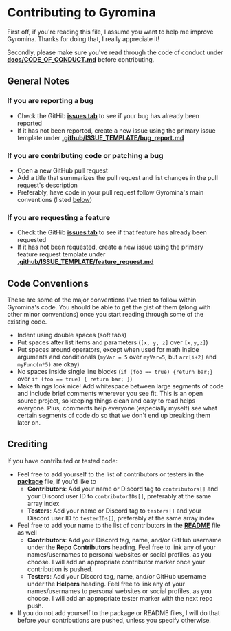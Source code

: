 # Contributing to Gyromina

First off, if you're reading this file, I assume you want to help me improve Gyromina. Thanks for doing that, I really appreciate it!

Secondly, please make sure you've read through the code of conduct under [**docs/CODE_OF_CONDUCT.md**](CODE_OF_CONDUCT.md) before contributing.

## General Notes

### If you are reporting a bug

* Check the GitHib [**issues tab**](https://github.com/Lowie375/Gyromina/issues) to see if your bug has already been reported
* If it has not been reported, create a new issue using the primary issue template under [**.github/ISSUE_TEMPLATE/bug_report.md**](/.github/ISSUE_TEMPLATE/bug_report.md)

### If you are contributing code or patching a bug

* Open a new GitHub pull request
* Add a title that summarizes the pull request and list changes in the pull request's description
* Preferably, have code in your pull request follow Gyromina's main conventions (listed [below](#code-conventions)\)

### If you are requesting a feature

* Check the GitHib [**issues tab**](https://github.com/Lowie375/Gyromina/issues) to see if that feature has already been requested
* If it has not been requested, create a new issue using the primary feature request template under [**.github/ISSUE_TEMPLATE/feature_request.md**](/.github/ISSUE_TEMPLATE/feature_request.md)

## Code Conventions

These are some of the major conventions I've tried to follow within Gyromina's code. You should be able to get the gist of them (along with other minor conventions) once you start reading through some of the existing code.

* Indent using double spaces (soft tabs)
* Put spaces after list items and parameters (`[x, y, z]` over `[x,y,z]`)
* Put spaces around operators, except when used for math inside arguments and conditionals (`myVar = 5` over `myVar=5`, but `arr[i+2]` and `myFunc(n*5)` are okay)
* No spaces inside single line blocks (`if (foo == true) {return bar;}` over `if (foo == true) { return bar; }`)
* Make things look nice! Add whitespace between large segments of code and include brief comments wherever you see fit. This is an open source project, so keeping things clean and easy to read helps everyone. Plus, comments help everyone (especially myself) see what certain segments of code do so that we don't end up breaking them later on.

## Crediting

If you have contributed or tested code:

* Feel free to add yourself to the list of contributors or testers in the [**package**](/package.json) file, if you'd like to
  * **Contributors**: Add your name or Discord tag to `contributors[]` and your Discord user ID to `contributorIDs[]`, preferably at the same array index
  * **Testers**: Add your name or Discord tag to `testers[]` and your Discord user ID to `testerIDs[]`, preferably at the same array index
* Feel free to add your name to the list of contributors in the [**README**](/README) file as well
  * **Contributors**: Add your Discord tag, name, and/or GitHub username under the **Repo Contributors** heading. Feel free to link any of your names/usernames to personal websites or social profiles, as you choose. I will add an appropriate contributor marker once your contribution is pushed.
  * **Testers**: Add your Discord tag, name, and/or GitHub username under the **Helpers** heading. Feel free to link any of your names/usernames to personal websites or social profiles, as you choose. I will add an appropriate tester marker with the next repo push.
* If you do not add yourself to the package or README files, I will do that before your contributions are pushed, unless you specify otherwise.
